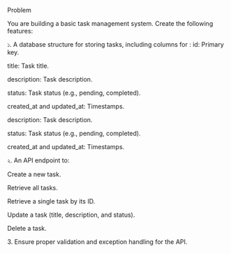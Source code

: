 Problem

You are building a basic task management system. Create the following features:

১.⁠ ⁠A database structure for storing tasks, including columns for : 
id: Primary key.

title: Task title.

description: Task description.

status: Task status (e.g., pending, completed).

created_at and updated_at: Timestamps.

description: Task description.

status: Task status (e.g., pending, completed).

created_at and updated_at: Timestamps.

২.⁠ ⁠An API endpoint to:

Create a new task.

Retrieve all tasks.

Retrieve a single task by its ID.

Update a task (title, description, and status).

Delete a task.

3.⁠ ⁠Ensure proper validation and exception handling for the API.
